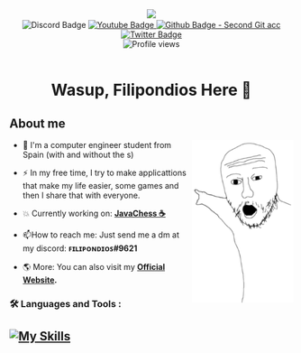 <div class="first-look" align="center">
    <img src="https://media3.giphy.com/media/KJmbSTSyIzetubNgJ5/giphy.gif?cid=790b76112d0fc2cd68e09ce9d1506f0ab99d7ff5d1196ed1&rid=giphy.gif&ct=s" width="150"></img>
</div>

<div id="badges" align="center">
  <a>
    <img src="https://img.shields.io/badge/Discord-blue?style=for-the-badge&logo=discord&logoColor=white" alt="Discord Badge"/>
  </a>
  <a href="https://www.youtube.com/channel/UC5JVo0NNlbDJNQQNGScz6pA">
    <img src="https://img.shields.io/badge/YouTube-red?style=for-the-badge&logo=youtube&logoColor=white" alt="Youtube Badge"/>
  </a>
  <a href="https://github.com/dpv927">
    <img src="https://img.shields.io/badge/Github-grey?style=for-the-badge&logo=github&logoColor=white" alt="Github Badge - Second Git acc"/>
  </a>
  <a href="https://twitter.com/FiliPondios">
    <img src="https://img.shields.io/badge/Twitter-blue?style=for-the-badge&logo=twitter&logoColor=white" alt="Twitter Badge"/>
  </a>
</div>

<div id="badges" align="center">
  <img src="https://komarev.com/ghpvc/?username=filipondios&style=for-the-badge&color=red" alt="Profile views"/>
</div>

<br>

<h1 align="center">Wasup, Filipondios Here 🗿</h1>

## About me

<img align=right src="wo1.png" width=180></img>

- :telescope: I'm a computer engineer student from Spain (with and without the s)

- :zap: In my free time, I try to make applicattions that make my life easier, some games and then I share that with everyone.

- :boom: Currently working on: <b><a href="https://github.com/Filipondios/JavaChess">JavaChess ☕</a></b>

- :mailbox:How to reach me: Just send me a dm at my discord: <b>ꜰɪʟɪᴘᴏɴᴅɪᴏꜱ#9621</b>

- :earth_americas: More: You can also visit my <b><a href="https://dpv927.github.io/Filipondios/">Official Website</a><b>.

### :hammer_and_wrench: Languages and Tools :

[![My Skills](https://skillicons.dev/icons?i=java,bash,python,html,js,css,git,vscode,idea,neovim)](https://skillicons.dev)
---

